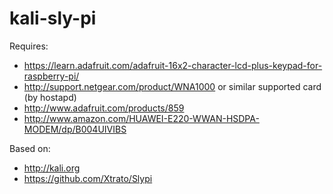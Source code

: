 kali-sly-pi
===========

Requires:

* https://learn.adafruit.com/adafruit-16x2-character-lcd-plus-keypad-for-raspberry-pi/
* http://support.netgear.com/product/WNA1000 or similar supported card (by hostapd)
* http://www.adafruit.com/products/859
* http://www.amazon.com/HUAWEI-E220-WWAN-HSDPA-MODEM/dp/B004UIVIBS


Based on:

* http://kali.org
* https://github.com/Xtrato/Slypi
